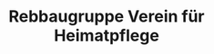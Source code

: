 ---
title: "Rebbaugruppe Verein für Heimatpflege"
url: /ziefen/rebbaugruppe-verein-fuer-heimatpflege/
shop: Hofladen
---